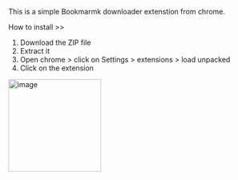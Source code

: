 This is a simple Bookmarmk downloader extenstion from chrome.

How to install >>

1. Download the ZIP file
2. Extract it
3. Open chrome > click on Settings > extensions > load unpacked
4. Click on the extension
<img width="185" alt="image" src="https://github.com/nizhard/Bookmark-Export/assets/88060939/0174de23-22c4-4cfd-a340-dd4ad1c8f48d">
